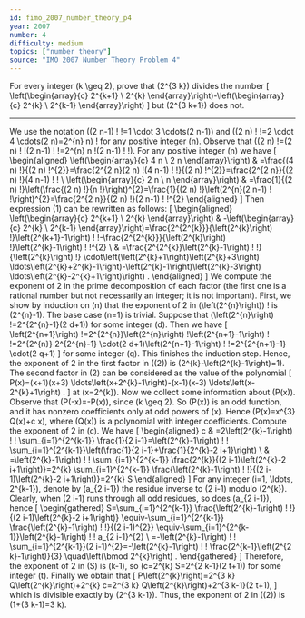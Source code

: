 ```yaml
---
id: fimo_2007_number_theory_p4
year: 2007
number: 4
difficulty: medium
topics: ["number theory"]
source: "IMO 2007 Number Theory Problem 4"
---
```


For every integer \(k \geq 2\), prove that \(2^{3 k}\) divides the number
\[
\left(\begin{array}{c}
2^{k+1} \\
2^{k}
\end{array}\right)-\left(\begin{array}{c}
2^{k} \\
2^{k-1}
\end{array}\right)
\]
but \(2^{3 k+1}\) does not.

---
We use the notation \((2 n-1) ! !=1 \cdot 3 \cdots(2 n-1)\) and \((2 n) ! !=2 \cdot 4 \cdots(2 n)=2^{n} n\) ! for any positive integer \(n\). Observe that \((2 n) !=(2 n) ! !(2 n-1) ! !=2^{n} n !(2 n-1) ! !\).
For any positive integer \(n\) we have
\[
\begin{aligned}
\left(\begin{array}{c}
4 n \\
2 n
\end{array}\right) & =\frac{(4 n) !}{(2 n) !^{2}}=\frac{2^{2 n}(2 n) !(4 n-1) ! !}{(2 n) !^{2}}=\frac{2^{2 n}}{(2 n) !}(4 n-1) ! ! \\
\left(\begin{array}{c}
2 n \\
n
\end{array}\right) & =\frac{1}{(2 n) !}\left(\frac{(2 n) !}{n !}\right)^{2}=\frac{1}{(2 n) !}\left(2^{n}(2 n-1) ! !\right)^{2}=\frac{2^{2 n}}{(2 n) !}(2 n-1) ! !^{2}
\end{aligned}
\]
Then expression (1) can be rewritten as follows:
\[
\begin{aligned}
\left(\begin{array}{c}
2^{k+1} \\
2^{k}
\end{array}\right) & -\left(\begin{array}{c}
2^{k} \\
2^{k-1}
\end{array}\right)=\frac{2^{2^{k}}}{\left(2^{k}\right) !}\left(2^{k+1}-1\right) ! !-\frac{2^{2^{k}}}{\left(2^{k}\right) !}\left(2^{k}-1\right) ! !^{2} \\
& =\frac{2^{2^{k}}\left(2^{k}-1\right) ! !}{\left(2^{k}\right) !} \cdot\left(\left(2^{k}+1\right)\left(2^{k}+3\right) \ldots\left(2^{k}+2^{k}-1\right)-\left(2^{k}-1\right)\left(2^{k}-3\right) \ldots\left(2^{k}-2^{k}+1\right)\right) .
\end{aligned}
\]
We compute the exponent of 2 in the prime decomposition of each factor (the first one is a rational number but not necessarily an integer; it is not important).
First, we show by induction on \(n\) that the exponent of 2 in \(\left(2^{n}\right)\) ! is \(2^{n}-1\). The base case \(n=1\) is trivial. Suppose that \(\left(2^{n}\right) !=2^{2^{n}-1}(2 d+1)\) for some integer \(d\). Then we have
\[
\left(2^{n+1}\right) !=2^{2^{n}}\left(2^{n}\right) !\left(2^{n+1}-1\right) ! !=2^{2^{n}} 2^{2^{n}-1} \cdot(2 d+1)\left(2^{n+1}-1\right) ! !=2^{2^{n+1}-1} \cdot(2 q+1)
\]
for some integer \(q\). This finishes the induction step.
Hence, the exponent of 2 in the first factor in \((2)\) is \(2^{k}-\left(2^{k}-1\right)=1\).
The second factor in (2) can be considered as the value of the polynomial
\[
P(x)=(x+1)(x+3) \ldots\left(x+2^{k}-1\right)-(x-1)(x-3) \ldots\left(x-2^{k}+1\right) .
\]
at \(x=2^{k}\). Now we collect some information about \(P(x)\).
Observe that \(P(-x)=-P(x)\), since \(k \geq 2\). So \(P(x)\) is an odd function, and it has nonzero coefficients only at odd powers of \(x\). Hence \(P(x)=x^{3} Q(x)+c x\), where \(Q(x)\) is a polynomial with integer coefficients.
Compute the exponent of 2 in \(c\). We have
\[
\begin{aligned}
c & =2\left(2^{k}-1\right) ! ! \sum_{i=1}^{2^{k-1}} \frac{1}{2 i-1}=\left(2^{k}-1\right) ! ! \sum_{i=1}^{2^{k-1}}\left(\frac{1}{2 i-1}+\frac{1}{2^{k}-2 i+1}\right) \\
& =\left(2^{k}-1\right) ! ! \sum_{i=1}^{2^{k-1}} \frac{2^{k}}{(2 i-1)\left(2^{k}-2 i+1\right)}=2^{k} \sum_{i=1}^{2^{k-1}} \frac{\left(2^{k}-1\right) ! !}{(2 i-1)\left(2^{k}-2 i+1\right)}=2^{k} S
\end{aligned}
\]
For any integer \(i=1, \ldots, 2^{k-1}\), denote by \(a_{2 i-1}\) the residue inverse to \(2 i-1\) modulo \(2^{k}\). Clearly, when \(2 i-1\) runs through all odd residues, so does \(a_{2 i-1}\), hence
\[
\begin{gathered}
S=\sum_{i=1}^{2^{k-1}} \frac{\left(2^{k}-1\right) ! !}{(2 i-1)\left(2^{k}-2 i+1\right)} \equiv-\sum_{i=1}^{2^{k-1}} \frac{\left(2^{k}-1\right) ! !}{(2 i-1)^{2}} \equiv-\sum_{i=1}^{2^{k-1}}\left(2^{k}-1\right) ! ! a_{2 i-1}^{2} \\
=-\left(2^{k}-1\right) ! ! \sum_{i=1}^{2^{k-1}}(2 i-1)^{2}=-\left(2^{k}-1\right) ! ! \frac{2^{k-1}\left(2^{2 k}-1\right)}{3} \quad\left(\bmod 2^{k}\right) .
\end{gathered}
\]
Therefore, the exponent of 2 in \(S\) is \(k-1\), so \(c=2^{k} S=2^{2 k-1}(2 t+1)\) for some integer \(t\).
Finally we obtain that
\[
P\left(2^{k}\right)=2^{3 k} Q\left(2^{k}\right)+2^{k} c=2^{3 k} Q\left(2^{k}\right)+2^{3 k-1}(2 t+1),
\]
which is divisible exactly by \(2^{3 k-1}\). Thus, the exponent of 2 in \((2)\) is \(1+(3 k-1)=3 k\).
